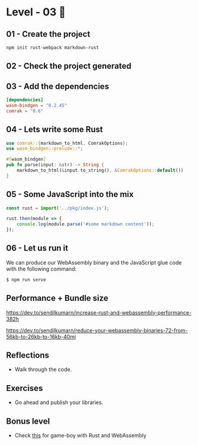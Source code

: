 # Level - 03 🚀

## 01 - Create the project

```bash
npm init rust-webpack markdown-rust
```

## 02 - Check the project generated


## 03 - Add the dependencies

```toml
[dependencies]
wasm-bindgen = "0.2.45"
comrak = "0.6"
```

## 04 - Lets write some Rust

```rust
use comrak::{markdown_to_html, ComrakOptions};
use wasm_bindgen::prelude::*;

#[wasm_bindgen]
pub fn parse(input: &str) -> String {
    markdown_to_html(&input.to_string(), &ComrakOptions::default())
}
```

## 05 - Some JavaScript into the mix

```javascript
const rust = import('../pkg/index.js');

rust.then(module => {
    console.log(module.parse('#some markdown content')); 
});
```

## 06 - Let us run it

We can produce our WebAssembly binary and the JavaScript glue code with the following command:

```bash
$ npm run serve
```

## Performance + Bundle size 

https://dev.to/sendilkumarn/increase-rust-and-webassembly-performance-382h

https://dev.to/sendilkumarn/reduce-your-webassembly-binaries-72-from-56kb-to-26kb-to-16kb-40mi

## Reflections

* Walk through the code. 

## Exercises

* Go ahead and publish your libraries.

## Bonus level
* Check [this](https://github.com/sendilkumarn/rust-wasm-workshop/tree/master/going-further) for game-boy with Rust and WebAssembly

